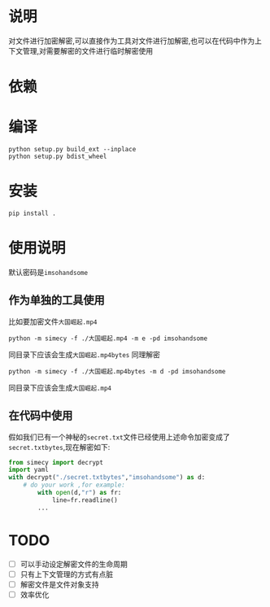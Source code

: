 # 说明
对文件进行加密解密,可以直接作为工具对文件进行加解密,也可以在代码中作为上下文管理,对需要解密的文件进行临时解密使用

# 依赖

# 编译
```shell
python setup.py build_ext --inplace
python setup.py bdist_wheel
```

# 安装
```shell
pip install .
```

# 使用说明
默认密码是`imsohandsome`
## 作为单独的工具使用
比如要加密文件`大国崛起.mp4`
```shell
python -m simecy -f ./大国崛起.mp4 -m e -pd imsohandsome
```
同目录下应该会生成`大国崛起.mp4bytes`
同理解密
```shell
python -m simecy -f ./大国崛起.mp4bytes -m d -pd imsohandsome
```
同目录下应该会生成`大国崛起.mp4`

## 在代码中使用
假如我们已有一个神秘的`secret.txt`文件已经使用上述命令加密变成了`secret.txtbytes`,现在解密如下:
```python
from simecy import decrypt
import yaml
with decrypt("./secret.txtbytes","imsohandsome") as d:
    # do your work ,for example:
        with open(d,"r") as fr:
            line=fr.readline()
        ...
```

# TODO
- [ ] 可以手动设定解密文件的生命周期
- [ ] 只有上下文管理的方式有点脏
- [ ] 解密文件是文件对象支持
- [ ] 效率优化